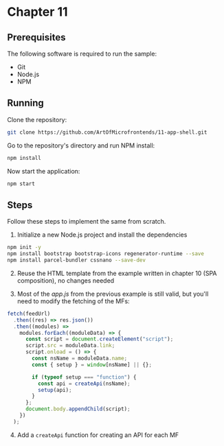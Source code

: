 # Chapter 11

## Prerequisites

The following software is required to run the sample:

- Git
- Node.js
- NPM

## Running

Clone the repository:

```sh
git clone https://github.com/ArtOfMicrofrontends/11-app-shell.git
```

Go to the repository's directory and run NPM install:

```sh
npm install
```

Now start the application:

```sh
npm start
```

## Steps

Follow these steps to implement the same from scratch.

1. Initialize a new Node.js project and install the dependencies

```sh
npm init -y
npm install bootstrap bootstrap-icons regenerator-runtime --save
npm install parcel-bundler cssnano --save-dev
```

2. Reuse the HTML template from the example written in chapter 10 (SPA composition), no changes needed

3. Most of the *app.js* from the previous example is still valid, but you'll need to modify the fetching of the MFs:

```js
fetch(feedUrl)
  .then((res) => res.json())
  .then((modules) =>
    modules.forEach((moduleData) => {
      const script = document.createElement("script");
      script.src = moduleData.link;
      script.onload = () => {
        const nsName = moduleData.name;
        const { setup } = window[nsName] || {};

        if (typeof setup === "function") {
          const api = createApi(nsName);
          setup(api);
        }
      };
      document.body.appendChild(script);
    })
  );
```

4. Add a `createApi` function for creating an API for each MF
